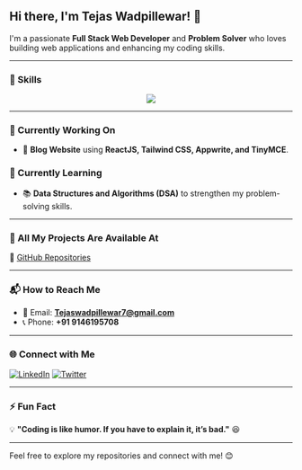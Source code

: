 ## Hi there, I'm Tejas Wadpillewar! 👋

I'm a passionate **Full Stack Web Developer** and **Problem Solver** who loves building web applications and enhancing my coding skills.

---

### 🚀 Skills

<p align="center">
  <img src="https://skillicons.dev/icons?i=html,css,js,tailwind,bootstrap,react,nextjs,nodejs,express,mongodb,sql,cpp" />
</p>

---

### 📌 Currently Working On

- 📝 **Blog Website** using **ReactJS, Tailwind CSS, Appwrite, and TinyMCE**.

### 📖 Currently Learning

- 📚 **Data Structures and Algorithms (DSA)** to strengthen my problem-solving skills.

---

### 📂 All My Projects Are Available At

🔗 [GitHub Repositories](https://github.com/TEJASWADPILLEWAR7)

---

### 📬 How to Reach Me

- 📧 Email: **Tejaswadpillewar7@gmail.com**
- 📞 Phone: **+91 9146195708**

---

### 🌐 Connect with Me

[![LinkedIn](https://img.shields.io/badge/LinkedIn-Tejas%20Wadpillewar-blue?style=for-the-badge&logo=linkedin)](https://www.linkedin.com/in/yourlinkedinhandle)
[![Twitter](https://img.shields.io/badge/Twitter-@TWadpillewar-blue?style=for-the-badge&logo=twitter)]([https://twitter.com/yourtwitterhandle](https://x.com/TWadpillewar?t=6eqSKG7EU337fN1hVXm5FQ&s=08))

---

### ⚡ Fun Fact

💡 **"Coding is like humor. If you have to explain it, it’s bad."** 😆

---

Feel free to explore my repositories and connect with me! 😊
